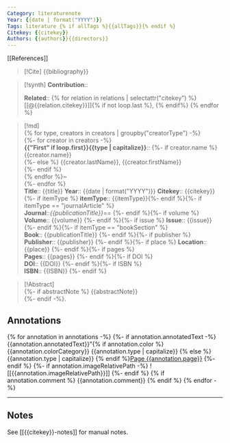 ```yaml
---
Category: literaturenote
Year: {{date | format("YYYY")}}
Tags: literature {% if allTags %}{{allTags}}{% endif %} 
Citekey: {{citekey}}
Authors: {{authors}}{{directors}}
---
```

[[References]] 

>[!Cite] 
> {{bibliography}} 
  
>[!synth] 
>**Contribution**::  
>  
>**Related**:: {% for relation in relations | selectattr("citekey") %} [[@{{relation.citekey}}]]{% if not loop.last %}, {% endif%} {% endfor %} 
>

  
>[!md]  
{% for type, creators in creators | groupby("creatorType") -%}  
{%- for creator in creators -%}  
> **{{"First" if loop.first}}{{type | capitalize}}**:: 
{%- if creator.name %} {{creator.name}}  
{%- else %} {{creator.lastName}}, {{creator.firstName}}  
{%- endif %}  
{% endfor %}~  
{%- endfor %}  
> **Title**:: {{title}} 
> **Year**:: {{date | format("YYYY")}} 
> **Citekey**:: {{citekey}} {%- if itemType %} 
>**itemType**:: {{itemType}}{%- endif %}{%- if itemType == "journalArticle" %}  
> **Journal**::*{{publicationTitle}}*== {%- endif %}{%- if volume %}  
>**Volume**:: {{volume}} {%- endif %}{%- if issue %} 
>**Issue**:: {{issue}} {%- endif %}{%- if itemType == "bookSection" %}  
>**Book**:: {{publicationTitle}} {%- endif %}{%- if publisher %}  
> **Publisher**:: {{publisher}} {%- endif %}{%- if place %} 
>**Location**:: {{place}} {%- endif %}{%- if pages %}  
>**Pages**:: {{pages}} {%- endif %}{%- if DOI %}  
>**DOI**:: {{DOI}} {%- endif %}{%- if ISBN %}  
> **ISBN**:: {{ISBN}} {%- endif %} 
  

  
> [!Abstract]  
> {%- if abstractNote %} 
> {{abstractNote}}  
> {%- endif -%}.
>


## Annotations
{% for annotation in annotations -%} 
    {%- if annotation.annotatedText -%} 
    {{annotation.annotatedText}}”{% if annotation.color %} {{annotation.colorCategory}} {{annotation.type | capitalize}} {% else %} {{annotation.type | capitalize}} {% endif %}[Page {{annotation.page}}](zotero://open-pdf/library/items/{{annotation.attachment.itemKey}}?page={{annotation.page}}&annotation={{annotation.id}}) 
    {%- endif %} 
    {%- if annotation.imageRelativePath -%}
    ![[{{annotation.imageRelativePath}}]] {%- endif %} 
{% if annotation.comment %} 
{{annotation.comment}} 
{% endif %} 
{% endfor -%}

--- 

## Notes
See [[{{citekey}}-notes]] for manual notes.

















